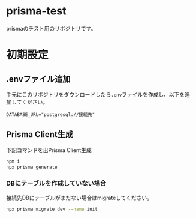# prisma-test
prismaのテスト用のリポジトリです。

# 初期設定
## .envファイル追加
手元にこのリポジトリをダウンロードしたら`.env`ファイルを作成し、以下を追加してください。
```.env
DATABASE_URL="postgresql://接続先"
```

## Prisma Client生成
下記コマンドを出Prisma Client生成
```.sh
npm i
npx prisma generate
```

### DBにテーブルを作成していない場合
接続先DBにテーブルがまだない場合はmigrateしてください。
```.sh
npx prisma migrate dev --name init
```

